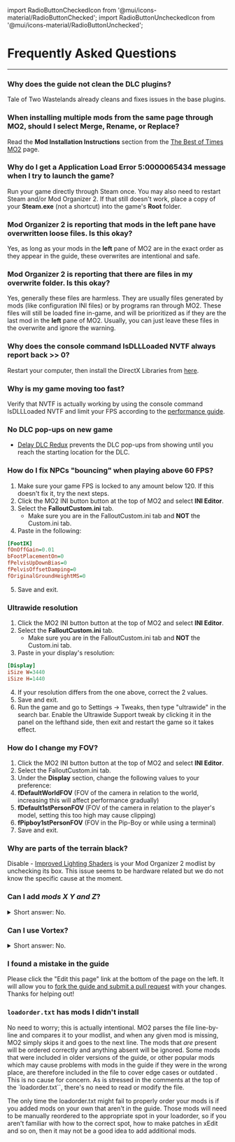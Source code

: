﻿import RadioButtonCheckedIcon from '@mui/icons-material/RadioButtonChecked';
import RadioButtonUncheckedIcon from '@mui/icons-material/RadioButtonUnchecked';

# Frequently Asked Questions

---

### Why does the guide not clean the DLC plugins?

Tale of Two Wastelands already cleans and fixes issues in the base plugins.

### When installing multiple mods from the same page through MO2, should I select Merge, Rename, or Replace?

Read the <strong>Mod Installation Instructions</strong> section from the <a href="https://thebestoftimes.moddinglinked.com/mo2.html#installationInstructions" target="_blank">The Best of Times MO2</a> page.

### Why do I get a Application Load Error 5:0000065434 message when I try to launch the game?

Run your game directly through Steam once. You may also need to restart Steam and/or Mod Organizer 2. If that still doesn't work, place a copy of your <strong>Steam.exe</strong> (not a shortcut) into the game's <strong>Root</strong> folder.

### Mod Organizer 2 is reporting that mods in the left pane have overwritten loose files. Is this okay?

Yes, as long as your mods in the **left** pane of MO2 are in the exact order as they appear in the guide, these overwrites are intentional and safe.

### Mod Organizer 2 is reporting that there are files in my overwrite folder. Is this okay?

Yes, generally these files are harmless. They are usually files generated by mods (like configuration INI files) or by programs ran through MO2. These files will still be loaded fine in-game, and will be prioritized as if they are the last mod in the **left** pane of MO2. Usually, you can just leave these files in the overwrite and ignore the warning.

### Why does the console command IsDLLLoaded NVTF always report back >> 0?

Restart your computer, then install the DirectX Libraries from <a href="https://www.microsoft.com/en-us/download/details.aspx?id=8109" target="_blank">here</a>.

### Why is my game moving too fast?

Verify that NVTF is actually working by using the console command IsDLLLoaded NVTF and limit your FPS according to the <a class="link" href="https://performance.moddinglinked.com" target="_blank">performance guide</a>.

### No DLC pop-ups on new game

- [Delay DLC Redux](gameplay#delay-dlc-redux-ttw) prevents the DLC pop-ups from showing until you reach the starting location for the DLC.

### How do I fix NPCs "bouncing" when playing above 60 FPS?

1. Make sure your game FPS is locked to any amount below 120. If this doesn't fix it, try the next steps.
2. Click the MO2 INI button button at the top of MO2 and select **INI Editor**.
3. Select the **FalloutCustom.ini** tab.
    - Make sure you are in the FalloutCustom.ini tab and **NOT** the Custom.ini tab.
4. Paste in the following:
```ini title="FalloutCustom.ini"
[FootIK]
fOnOffGain=0.01
bFootPlacementOn=0
fPelvisUpDownBias=0
fPelvisOffsetDamping=0
fOriginalGroundHeightMS=0
```
5. Save and exit.

### Ultrawide resolution

1. Click the MO2 INI button button at the top of MO2 and select **INI Editor**.
2. Select the **FalloutCustom.ini** tab.
    - Make sure you are in the FalloutCustom.ini tab and **NOT** the Custom.ini tab.
3. Paste in your display's resolution:
```ini title="FalloutCustom.ini"
[Display]
iSize W=3440
iSize H=1440
```
4. If your resolution differs from the one above, correct the 2 values.
5. Save and exit.
6. Run the game and go to Settings -> Tweaks, then type "ultrawide" in the search bar. Enable the Ultrawide Support tweak by clicking it in the panel on the lefthand side, then exit and restart the game so it takes effect.

### How do I change my FOV?

1. Click the MO2 INI button button at the top of MO2 and select **INI Editor**.
2. Select the FalloutCustom.ini tab.
3. Under the **Display** section, change the following values to your preference:
4. **fDefaultWorldFOV** (FOV of the camera in relation to the world, increasing this will affect performance gradually)
5. **fDefault1stPersonFOV** (FOV of the camera in relation to the player's model, setting this too high may cause clipping)
6. **fPipboy1stPersonFOV** (FOV in the Pip-Boy or while using a terminal)
7. Save and exit.

### Why are parts of the terrain black?

Disable - [Improved Lighting Shaders](visuals#improved-lighting-shaders) is your Mod Organizer 2 modlist by unchecking its box. This issue seems to be hardware related but we do not know the specific cause at the moment.

### Can I add _mods X Y and Z_?

<details>
<summary>Short answer: No.</summary>
<p>Long answer: Well, it depends. No one can tell you with certainty that it is 100% safe to add a mod. Compatibility generally isn't a yes or no question. If you are an experienced modder and understand that many mods will require patching in xEdit and that you will need to manually sort it in your load order, then yes you can probably add that mod. If you are a beginner and don't know how to do any of that, you should not add any mods. Essentially, if you have to ask if you can add a mod, you probably shouldn't.</p>
</details>

### Can I use Vortex?

<details>
<summary>Short answer: No.</summary>
<p>Long answer: The guide is oriented completely towards MO2 and takes advantage of a number of its exclusive features. You should use whatever mod manager you like, but we are unable to accomodate Vortex users looking for support, as none of us use it. If using MO2 is a dealbreaker for you, we recommend <a href="https://youtu.be/Zts-tF0nYIk" target="_blank">Gopher's video tutorial</a> instead of this guide.</p>
</details>

### I found a mistake in the guide

Please click the "Edit this page" link at the bottom of the page on the left. It will allow you to [fork the guide and submit a pull request](https://docs.github.com/en/pull-requests/collaborating-with-pull-requests/proposing-changes-to-your-work-with-pull-requests/creating-a-pull-request-from-a-fork) with your changes. Thanks for helping out!

### `loadorder.txt` has mods I didn't install

No need to worry; this is actually intentional. MO2 parses the file line-by-line and compares it to your modlist, and when any given mod is missing, MO2 simply skips it and goes to the next line. The mods that _are_ present will be ordered correctly and anything absent will be ignored. Some mods that were included in older versions of the guide, or other popular mods which may cause problems with mods in the guide if they were in the wrong place, are therefore included in the file to cover edge cases or outdated . This is no cause for concern. As is stressed in the comments at the top of the `loadorder.txt``, there's no need to read or modify the file.

The only time the loadorder.txt might fail to properly order your mods is if you added mods on your own that aren't in the guide. Those mods will need to be manually reordered to the appropriate spot in your loadorder, so if you aren't familiar with how to the correct spot, how to make patches in xEdit and so on, then it may not be a good idea to add additional mods.
